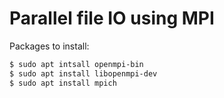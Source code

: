 # Parallel file IO using MPI

Packages to install:
```bash
$ sudo apt intsall openmpi-bin
$ sudo apt install libopenmpi-dev
$ sudo apt install mpich
```